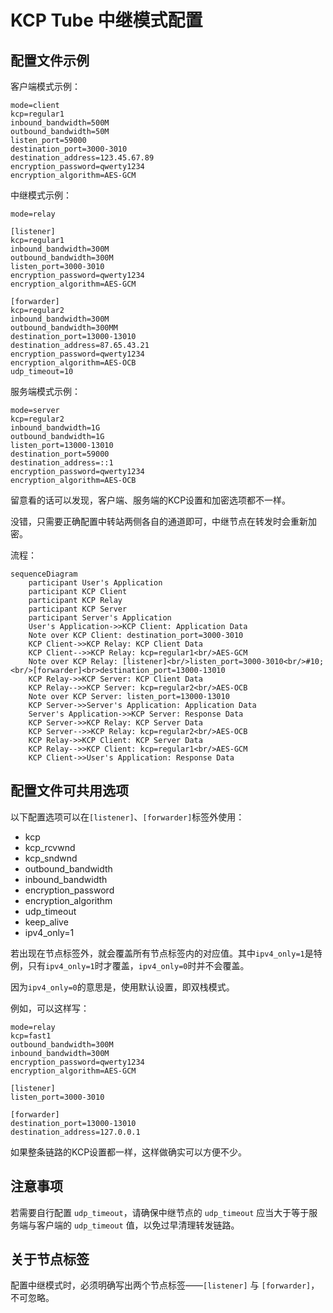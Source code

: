 # KCP Tube 中继模式配置

## 配置文件示例

客户端模式示例：
```
mode=client
kcp=regular1
inbound_bandwidth=500M
outbound_bandwidth=50M
listen_port=59000
destination_port=3000-3010
destination_address=123.45.67.89
encryption_password=qwerty1234
encryption_algorithm=AES-GCM
```

中继模式示例：
```
mode=relay

[listener]
kcp=regular1
inbound_bandwidth=300M
outbound_bandwidth=300M
listen_port=3000-3010
encryption_password=qwerty1234
encryption_algorithm=AES-GCM

[forwarder]
kcp=regular2
inbound_bandwidth=300M
outbound_bandwidth=300MM
destination_port=13000-13010
destination_address=87.65.43.21
encryption_password=qwerty1234
encryption_algorithm=AES-OCB
udp_timeout=10
```

服务端模式示例：
```
mode=server
kcp=regular2
inbound_bandwidth=1G
outbound_bandwidth=1G
listen_port=13000-13010
destination_port=59000
destination_address=::1
encryption_password=qwerty1234
encryption_algorithm=AES-OCB
```

留意看的话可以发现，客户端、服务端的KCP设置和加密选项都不一样。

没错，只需要正确配置中转站两侧各自的通道即可，中继节点在转发时会重新加密。

流程：
```mermaid
sequenceDiagram
    participant User's Application
    participant KCP Client
    participant KCP Relay
    participant KCP Server
    participant Server's Application
    User's Application->>KCP Client: Application Data
    Note over KCP Client: destination_port=3000-3010
    KCP Client->>KCP Relay: KCP Client Data
    KCP Client-->>KCP Relay: kcp=regular1<br/>AES-GCM
    Note over KCP Relay: [listener]<br/>listen_port=3000-3010<br/>#10;<br/>[forwarder]<br>destination_port=13000-13010
    KCP Relay->>KCP Server: KCP Client Data
    KCP Relay-->>KCP Server: kcp=regular2<br/>AES-OCB
    Note over KCP Server: listen_port=13000-13010
    KCP Server->>Server's Application: Application Data
    Server's Application->>KCP Server: Response Data
    KCP Server->>KCP Relay: KCP Server Data
    KCP Server-->>KCP Relay: kcp=regular2<br/>AES-OCB
    KCP Relay->>KCP Client: KCP Server Data
    KCP Relay-->>KCP Client: kcp=regular1<br/>AES-GCM
    KCP Client->>User's Application: Response Data
```

## 配置文件可共用选项

以下配置选项可以在`[listener]`、`[forwarder]`标签外使用：
- kcp
- kcp_rcvwnd
- kcp_sndwnd
- outbound_bandwidth
- inbound_bandwidth
- encryption_password
- encryption_algorithm
- udp_timeout
- keep_alive
- ipv4_only=1

若出现在节点标签外，就会覆盖所有节点标签内的对应值。其中`ipv4_only=1`是特例，只有`ipv4_only=1`时才覆盖，`ipv4_only=0`时并不会覆盖。

因为`ipv4_only=0`的意思是，使用默认设置，即双栈模式。

例如，可以这样写：
```
mode=relay
kcp=fast1
outbound_bandwidth=300M
inbound_bandwidth=300M
encryption_password=qwerty1234
encryption_algorithm=AES-GCM

[listener]
listen_port=3000-3010

[forwarder]
destination_port=13000-13010
destination_address=127.0.0.1
```

如果整条链路的KCP设置都一样，这样做确实可以方便不少。

## 注意事项
若需要自行配置 `udp_timeout`，请确保中继节点的 `udp_timeout` 应当大于等于服务端与客户端的 `udp_timeout` 值，以免过早清理转发链路。

## 关于节点标签
配置中继模式时，必须明确写出两个节点标签——`[listener]` 与 `[forwarder]`，不可忽略。